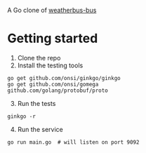 A Go clone of [weatherbus-bus](https://github.com/seattle-beach/weatherbus-bus)

# Getting started

1. Clone the repo
2. Install the testing tools

  ```
  go get github.com/onsi/ginkgo/ginkgo
  go get github.com/onsi/gomega
  github.com/golang/protobuf/proto
  ```

3. Run the tests

  ```
  ginkgo -r
  ```
  
4. Run the service

  ```
  go run main.go  # will listen on port 9092
  ````
